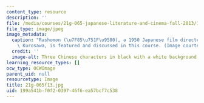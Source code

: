 ```yaml
---
content_type: resource
description: ''
file: /media/courses/21g-065-japanese-literature-and-cinema-fall-2013/199a541bf0f2039746f6ea57bcf7c538_21g-065f13.jpg
file_type: image/jpeg
image_metadata:
  caption: "Rashomon (\u7F85\u751F\u9580), a 1950 Japanese film directed by Akira\
    \ Kurosawa, is featured and discussed in this course. (Image courtesy of MIT OpenCourseWare.)"
  credit: ''
  image-alt: Three Chinese characters in black with a white background
learning_resource_types: []
ocw_type: OCWImage
parent_uid: null
resourcetype: Image
title: 21g-065f13.jpg
uid: 199a541b-f0f2-0397-46f6-ea57bcf7c538
---
```

